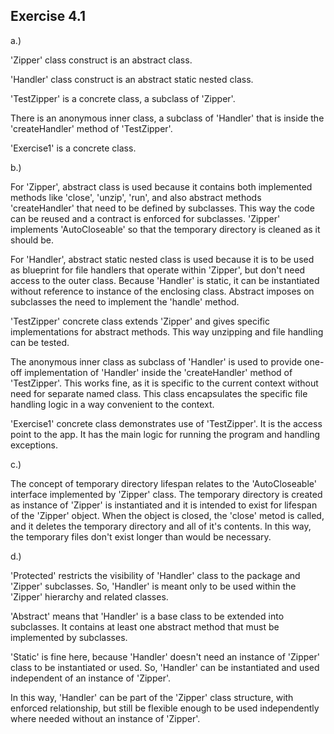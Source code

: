 
## Exercise 4.1

a.)

'Zipper' class construct is an abstract class.

'Handler' class construct is an abstract static nested class.

'TestZipper' is a concrete class, a subclass of 'Zipper'.

There is an anonymous inner class, a subclass of 'Handler' that is inside the 'createHandler' method of 'TestZipper'.

'Exercise1' is a concrete class.

b.)

For 'Zipper', abstract class is used because it contains both implemented methods like 'close', 'unzip', 'run', and also abstract methods 'createHandler' that need to be defined by subclasses. This way the code can be reused and a contract is enforced for subclasses. 'Zipper' implements 'AutoCloseable' so that the temporary directory is cleaned as it should be.

For 'Handler', abstract static nested class is used because it is to be used as blueprint for file handlers that operate within 'Zipper', but don't need access to the outer class. Because 'Handler' is static, it can be instantiated without reference to instance of the enclosing class. Abstract imposes on subclasses the need to implement the 'handle' method.

'TestZipper' concrete class extends 'Zipper' and gives specific implementations for abstract methods. This way unzipping and file handling can be tested.

The anonymous inner class as subclass of 'Handler' is used to provide one-off implementation of 'Handler' inside the 'createHandler' method of 'TestZipper'. This works fine, as it is specific to the current context without need for separate named class. This class encapsulates the specific file handling logic in a way convenient to the context.

'Exercise1' concrete class demonstrates use of 'TestZipper'. It is the access point to the app. It has the main logic for running the program and handling exceptions.

c.)

The concept of temporary directory lifespan relates to the 'AutoCloseable' interface implemented by 'Zipper' class. The temporary directory is created as instance of 'Zipper' is instantiated and it is intended to exist for lifespan of the 'Zipper' object. When the object is closed, the 'close' metod is called, and it deletes the temporary directory and all of it's contents. In this way, the temporary files don't exist longer than would be necessary.

d.)

'Protected' restricts the visibility of 'Handler' class to the package and 'Zipper' subclasses. So, 'Handler' is meant only to be used within the 'Zipper' hierarchy and related classes.

'Abstract' means that 'Handler' is a base class to be extended into subclasses. It contains at least one abstract method that must be implemented by subclasses.

'Static' is fine here, because 'Handler' doesn't need an instance of 'Zipper' class to be instantiated or used. So, 'Handler' can be instantiated and used independent of an instance of 'Zipper'.

In this way, 'Handler' can be part of the 'Zipper' class structure, with enforced relationship, but still be flexible enough to be used independently where needed without an instance of 'Zipper'.
